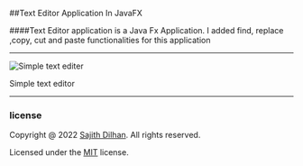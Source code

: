 ##Text Editor Application In JavaFX 


####Text Editor application is a Java Fx Application. I added find, replace ,copy, cut and paste functionalities for this application  

<hr>

![Simple text editer](https://user-images.githubusercontent.com/75051796/148696202-60ca783a-4caa-4525-bfa0-240c2e38306e.png)

Simple text editor








<hr>

### license

Copyright @ 2022 [Sajith Dilhan](https://www.linkedin.com/in/sajith-dilshan/). All rights reserved.

Licensed under the [MIT](LICENSE) license.
